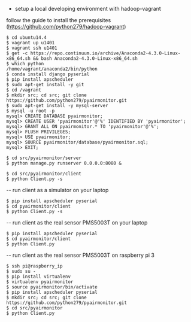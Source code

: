 - setup a local developing environment with hadoop-vagrant

follow the guide to install the prerequisites (https://github.com/python279/hadoop-vagrant)

```
$ cd ubuntu14.4
$ vagrant up u1401
$ vagrant ssh u1401
$ get -c https://repo.continuum.io/archive/Anaconda2-4.3.0-Linux-x86_64.sh && bash Anaconda2-4.3.0-Linux-x86_64.sh
$ which python
/home/vagrant/anaconda2/bin/python
$ conda install django pyserial
$ pip install apscheduler
$ sudo apt-get install -y git
$ cd /vagrant
$ mkdir src; cd src; git clone https://github.com/python279/pyairmonitor.git
$ sudo apt-get install -y mysql-server
$ mysql -u root -p
mysql> CREATE DATABASE pyairmonitor;
mysql> CREATE USER 'pyairmonitor'@'%' IDENTIFIED BY 'pyairmonitor';
mysql> GRANT ALL ON pyairmonitor.* TO 'pyairmonitor'@'%';
mysql> FLUSH PRIVILEGES;
mysql> USE pyairmonitor;
mysql> SOURCE pyairmonitor/database/pyairmonitor.sql;
mysql> EXIT;

$ cd src/pyairmonitor/server
$ python manage.py runserver 0.0.0.0:8080 &

$ cd src/pyairmonitor/client
$ python Client.py -s
```

-- run client as a simulator on your laptop
```
$ pip install apscheduler pyserial
$ cd pyairmonitor/client
$ python Client.py -s
```

-- run client as the real sensor PMS5003T on your laptop
```
$ pip install apscheduler pyserial
$ cd pyairmonitor/client
$ python Client.py
```

-- run client as the real sensor PMS5003T on raspberry pi 3
```
$ ssh pi@raspberry_ip
$ sudo su -
$ pip install virtualenv
$ virtualenv pyairmonitor
$ source pyairmonitor/bin/activate
$ pip install apscheduler pyserial
$ mkdir src; cd src; git clone https://github.com/python279/pyairmonitor.git
$ cd src/pyairmonitor
$ python Client.py
```

